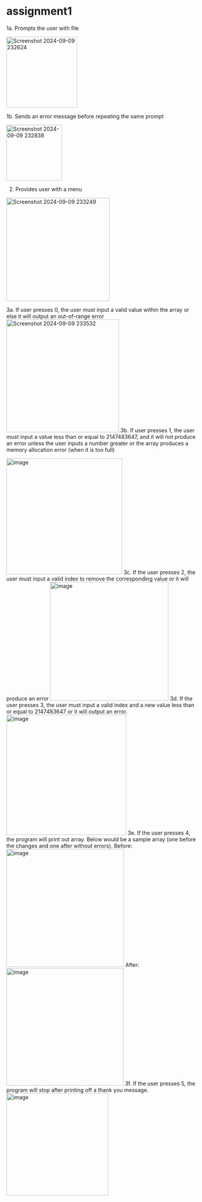 # assignment1 

1a. Prompts the user with file

<img width="186" alt="Screenshot 2024-09-09 232624" src="https://github.com/user-attachments/assets/a5d66ba1-c059-4885-ab85-986166153063"> 

1b. Sends an error message before repeating the same prompt 

<img width="146" alt="Screenshot 2024-09-09 232838" src="https://github.com/user-attachments/assets/a8990553-5161-4a3b-9e5b-a7e4296a353c">

2. Provides user with a menu
<img width="271" alt="Screenshot 2024-09-09 233249" src="https://github.com/user-attachments/assets/ac94b48a-0790-4e27-902e-4c3e256b31d5">

3a. If user presses 0, the user must input a valid value within the array or else it will output an out-of-range error
<img width="296" alt="Screenshot 2024-09-09 233532" src="https://github.com/user-attachments/assets/81b1c147-4c01-4137-b500-d5788f2ade67">
3b. If user presses 1, the user must input a value less than or equal to 2147483647, and it will not produce an error unless the user inputs a number greater or the array produces a memory allocation error (when it is too full)

<img width="304" alt="image" src="https://github.com/user-attachments/assets/fb3fd530-432e-44c5-9f11-eb8cca077e26"> 
3c. If the user presses 2, the user must input a valid index to remove the corresponding value or it will produce an error

<img width="311" alt="image" src="https://github.com/user-attachments/assets/0b758b0c-9cb4-4dbc-9112-3c9b42a2112e"> 
3d. If the user presses 3, the user must input a valid index and a new value less than or equal to 2147483647 or it will output an error.

<img width="315" alt="image" src="https://github.com/user-attachments/assets/2f4117d0-03b2-439f-b429-c3d8d4aafbfa"> 
3e. If the user presses 4, the program will print out array. Below would be a sample array (one before the changes and one after without errors). 
Before:

<img width="309" alt="image" src="https://github.com/user-attachments/assets/b7b0ec83-4cf1-4e86-8e71-0ee349885431"> 
After:

<img width="308" alt="image" src="https://github.com/user-attachments/assets/b74eb2b3-d9fd-4d63-9e9f-e3d643b25ddd"> 
3f. If the user presses 5, the program will stop after printing off a thank you message. 

<img width="268" alt="image" src="https://github.com/user-attachments/assets/297ff068-aee5-444e-8c26-42b4898078be">




